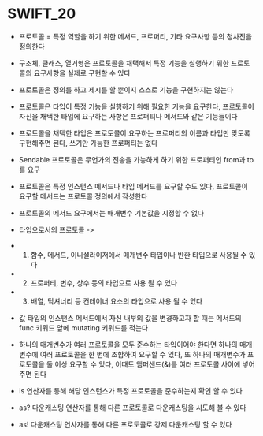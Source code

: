 #  SWIFT_20
* 프로토콜 = 특정 역할을 하기 위한 메서드, 프로퍼티, 기타 요구사항 등의 청사진을 정의한다
* 구조체, 클래스, 열거형은 프로토콜을 채택해서 특정 기능을 실행하기 위한 프로토콜의 요구사항을 실제로 구현할 수 있다
* 프로토콜은 정의를 하고 제시를 할 뿐이지 스스로 기능을 구현하지는 않는다
* 프로토콜은 타입이 특정 기능을 실행하기 위해 필요한 기능을 요구한다, 프로토콜이 자신을 채택한 타입에 요구하는 사항은 프로퍼티나 메서드와 같은 기능들이다
* 프로토콜을 채택한 타입은 프로토콜이 요구하는 프로퍼티의 이름과 타입만 맞도록 구현해주면 된다, 쓰기만 가능한 프로퍼티는 없다
*  Sendable 프로토콜은 무언가의 전송을 가능하게 하기 위한 프로퍼티인 from과 to를 요구
* 프로토콜은 특정 인스턴스 메서드나 타입 메서드를 요구할 수도 있다, 프로토콜이 요구할 메서드는 프로토콜 정의에서 작성한다
* 프로토콜의 메서드 요구에서는 매개변수 기본값을 지정할 수 없다

* 타입으로서의 프로토콜 ->
* 1. 함수, 메서드, 이니셜라이저에서 매개변수 타입이나 반환 타입으로 사용될 수 있다
* 2. 프로퍼티, 변수, 상수 등의 타입으로 사용 될 수 있다
* 3. 배열, 딕셔너리 등 컨테이너 요소의 타입으로 사용 될 수 있다

* 값 타입의 인스턴스 메서드에서 자신 내부의 값을 변경하고자 할 때는 메서드의 func 키워드 앞에 mutating 키워드를 적는다
* 하나의 매개변수가 여러 프로토콜을 모두 준수하는 타입이어야 한다면 하나의 매개변수에 여러 프로토콜을 한 번에 조합하여 요구할 수 있다, 또 하나의 매개변수가 프로토콜을 둘 이상 요구할 수 있다, 이때도 앰퍼샌드(&)를 여러 프로토콜 사이에 넣어주면 된다
* is 연산자를 통해 해당 인스턴스가 특정 프로토콜을 준수하는지 확인 할 수 있다
* as? 다운캐스팅 연산자를 통해 다른 프로토콜로 다운캐스팅을 시도해 볼 수 있다
* as! 다운캐스팅 연사자를 통해 다른 프로토콜로 강제 다운캐스팅 할 수 있다 